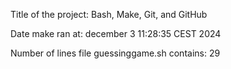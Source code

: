 Title of the project:  Bash, Make, Git, and GitHub

Date make ran at:
 december  3 11:28:35 CEST 2024

Number of lines file guessinggame.sh contains:
      29
